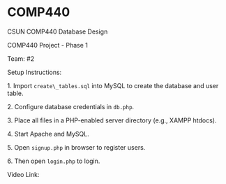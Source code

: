 # COMP440

CSUN COMP440 Database Design



COMP440 Project - Phase 1

Team: #2



Setup Instructions:

1\. Import `create\_tables.sql` into MySQL to create the database and user table.

2\. Configure database credentials in `db.php`.

3\. Place all files in a PHP-enabled server directory (e.g., XAMPP htdocs).

4\. Start Apache and MySQL.

5\. Open `signup.php` in browser to register users.

6\. Then open `login.php` to login.


Video Link: 




